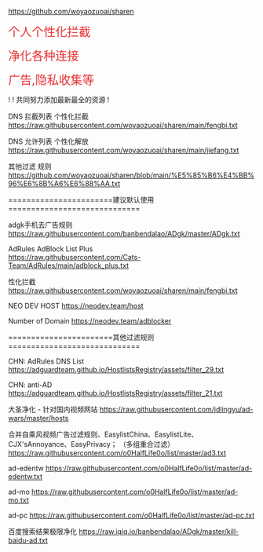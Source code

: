 https://github.com/woyaozuoai/sharen
<p>
	<span style="font-size:24px;color:#E53333;">个人个性化拦截</span>
</p>

<p>
	<span style="font-size:24px;color:#E53333;">净化各种连接</span>
</p>
	<span style="font-size:24px;color:#E53333;">广告,隐私收集等</span>
</p>
! 
! 共同努力添加最新最全的资源
! 

DNS 拦截列表
个性化拦截 https://raw.githubusercontent.com/woyaozuoai/sharen/main/fengbi.txt


DNS 允许列表
个性化解放 https://raw.githubusercontent.com/woyaozuoai/sharen/main/jiefang.txt

其他过滤 规则
https://github.com/woyaozuoai/sharen/blob/main/%E5%85%B6%E4%BB%96%E6%8B%A6%E6%88%AA.txt

=======================建议默认使用=============================

adgk手机去广告规则
https://raw.githubusercontent.com/banbendalao/ADgk/master/ADgk.txt

AdRules AdBlock List Plus	
https://raw.githubusercontent.com/Cats-Team/AdRules/main/adblock_plus.txt

性化拦截 
https://raw.githubusercontent.com/woyaozuoai/sharen/main/fengbi.txt

NEO DEV HOST
https://neodev.team/host

Number of Domain
https://neodev.team/adblocker


=======================其他过滤规则=============================

CHN: AdRules DNS List
https://adguardteam.github.io/HostlistsRegistry/assets/filter_29.txt

CHN: anti-AD
https://adguardteam.github.io/HostlistsRegistry/assets/filter_21.txt

大圣净化 - 针对国内视频网站
https://raw.githubusercontent.com/jdlingyu/ad-wars/master/hosts

合并自乘风视频广告过滤规则、EasylistChina、EasylistLite、CJX'sAnnoyance、EasyPrivacy；
（多组重合过滤）
https://raw.githubusercontent.com/o0HalfLife0o/list/master/ad3.txt

ad-edentw
https://raw.githubusercontent.com/o0HalfLife0o/list/master/ad-edentw.txt

ad-mo
https://raw.githubusercontent.com/o0HalfLife0o/list/master/ad-mo.txt

ad-pc
https://raw.githubusercontent.com/o0HalfLife0o/list/master/ad-pc.txt


百度搜索结果极限净化
https://raw.iqiq.io/banbendalao/ADgk/master/kill-baidu-ad.txt
